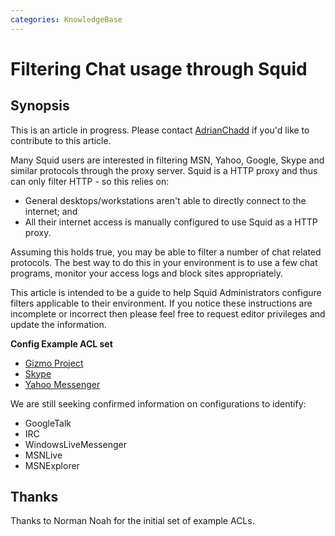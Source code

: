 ```yaml
---
categories: KnowledgeBase
---
```

# Filtering Chat usage through Squid

## Synopsis

This is an article in progress. Please contact [AdrianChadd](/AdrianChadd)
if you'd like to contribute to this article.

Many Squid users are interested in filtering MSN, Yahoo, Google, Skype
and similar protocols through the proxy server. Squid is a HTTP proxy
and thus can only filter HTTP - so this relies on:

  - General desktops/workstations aren't able to directly connect to the
    internet; and
  - All their internet access is manually configured to use Squid as a
    HTTP proxy.

Assuming this holds true, you may be able to filter a number of chat
related protocols. The best way to do this in your environment is to use
a few chat programs, monitor your access logs and block sites
appropriately.

This article is intended to be a guide to help Squid Administrators
configure filters applicable to their environment. If you notice these
instructions are incomplete or incorrect then please feel free to
request editor privileges and update the information.

**Config Example ACL set**

  - [Gizmo Project](/ConfigExamples/Chat/Gizmo)
  - [Skype](/ConfigExamples/Chat/Skype)
  - [Yahoo Messenger](/ConfigExamples/Chat/YahooMessenger)

We are still seeking confirmed information on configurations to
identify:

  - GoogleTalk
  - IRC
  - WindowsLiveMessenger
  - MSNLive
  - MSNExplorer

## Thanks

Thanks to Norman Noah for the initial set of example ACLs.
